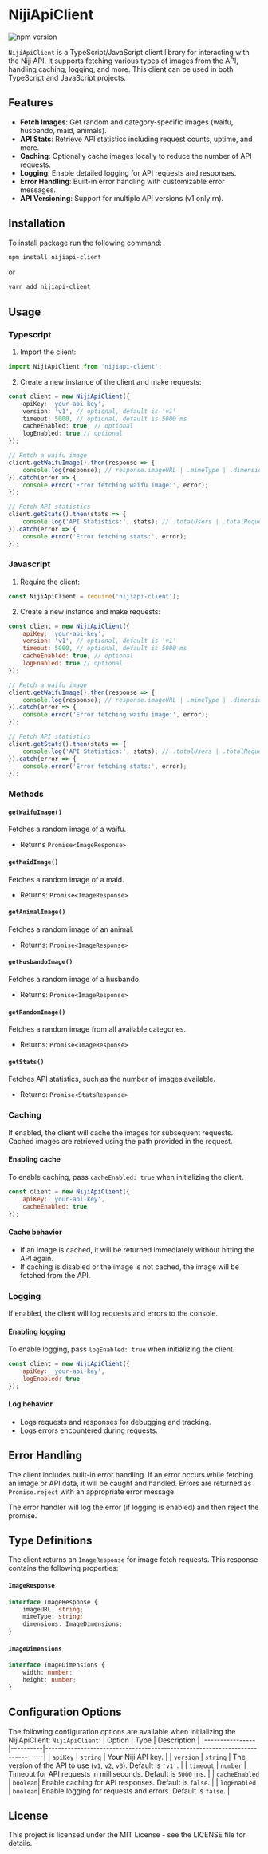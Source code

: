 # NijiApiClient
![npm version](https://img.shields.io/npm/v/nijiapi-client)


`NijiApiClient` is a TypeScript/JavaScript client library for interacting with the Niji API. It supports fetching various types of images from the API, handling caching, logging, and more. This client can be used in both TypeScript and JavaScript projects.

## Features

- **Fetch Images**: Get random and category-specific images (waifu, husbando, maid, animals).
- **API Stats**: Retrieve API statistics including request counts, uptime, and more.
- **Caching**: Optionally cache images locally to reduce the number of API requests.
- **Logging**: Enable detailed logging for API requests and responses.
- **Error Handling**: Built-in error handling with customizable error messages.
- **API Versioning**: Support for multiple API versions (v1 only rn).

## Installation

To install package run the following command:
```bash
npm install nijiapi-client
```
or
```bash
yarn add nijiapi-client
```

## Usage
### Typescript
1. Import the client:
```typescript
import NijiApiClient from 'nijiapi-client';
```
2. Create a new instance of the client and make requests:
```typescript
const client = new NijiApiClient({
    apiKey: 'your-api-key',
    version: 'v1', // optional, default is 'v1'
    timeout: 5000, // optional, default is 5000 ms
    cacheEnabled: true, // optional
    logEnabled: true // optional
});

// Fetch a waifu image
client.getWaifuImage().then(response => {
    console.log(response); // response.imageURL | .mimeType | .dimensions
}).catch(error => {
    console.error('Error fetching waifu image:', error);
});

// Fetch API statistics
client.getStats().then(stats => {
    console.log('API Statistics:', stats); // .totalUsers | .totalRequests | .uptime
}).catch(error => {
    console.error('Error fetching stats:', error);
});
```
### Javascript
1. Require the client:
```javascript
const NijiApiClient = require('nijiapi-client');
```
2. Create a new instance and make requests:
```javascript
const client = new NijiApiClient({
    apiKey: 'your-api-key',
    version: 'v1', // optional, default is 'v1'
    timeout: 5000, // optional, default is 5000 ms
    cacheEnabled: true, // optional
    logEnabled: true // optional
});

// Fetch a waifu image
client.getWaifuImage().then(response => {
    console.log(response); // response.imageURL | .mimeType | .dimensions
}).catch(error => {
    console.error('Error fetching waifu image:', error);
});

// Fetch API statistics
client.getStats().then(stats => {
    console.log('API Statistics:', stats); // .totalUsers | .totalRequests | .uptime
}).catch(error => {
    console.error('Error fetching stats:', error);
});
```
### Methods

#### `getWaifuImage()`
Fetches a random image of a waifu.
- Returns `Promise<ImageResponse>`
#### `getMaidImage()`
Fetches a random image of a maid.
- Returns: `Promise<ImageResponse>`
#### `getAnimalImage()`
Fetches a random image of an animal.
- Returns: `Promise<ImageResponse>`
#### `getHusbandoImage()`
Fetches a random image of a husbando.
- Returns: `Promise<ImageResponse>`
#### `getRandomImage()`
Fetches a random image from all available categories.
- Returns: `Promise<ImageResponse>`
#### `getStats()`
Fetches API statistics, such as the number of images available.
- Returns: `Promise<StatsResponse>`

### Caching
If enabled, the client will cache the images for subsequent requests. Cached images are retrieved using the path provided in the request.
#### **Enabling cache**
To enable caching, pass `cacheEnabled: true` when initializing the client.
```javascript
const client = new NijiApiClient({
    apiKey: 'your-api-key',
    cacheEnabled: true
});
```
#### **Cache behavior**
- If an image is cached, it will be returned immediately without hitting the API again.
- If caching is disabled or the image is not cached, the image will be fetched from the API.

### Logging
If enabled, the client will log requests and errors to the console.
#### **Enabling logging**
To enable logging, pass `logEnabled: true` when initializing the client.
```javascript
const client = new NijiApiClient({
    apiKey: 'your-api-key',
    logEnabled: true
});
```
#### **Log behavior**
- Logs requests and responses for debugging and tracking.
- Logs errors encountered during requests.

## Error Handling
The client includes built-in error handling. If an error occurs while fetching an image or API data, it will be caught and handled. Errors are returned as `Promise.reject` with an appropriate error message.

The error handler will log the error (if logging is enabled) and then reject the promise.

## Type Definitions
The client returns an `ImageResponse` for image fetch requests. This response contains the following properties:

#### `ImageResponse`
```typescript
interface ImageResponse {
    imageURL: string;
    mimeType: string;
    dimensions: ImageDimensions;
}
```
#### `ImageDimensions`
```typescript
interface ImageDimensions {
    width: number;
    height: number;
}
```

## Configuration Options
The following configuration options are available when initializing the NijiApiClient:
`NijiApiClient`:
| Option         | Type     | Description                                                                 |
|----------------|----------|-----------------------------------------------------------------------------|
| `apiKey`       | `string` | Your Niji API key.                                                           |
| `version`      | `string` | The version of the API to use (`v1`, `v2`, `v3`). Default is `'v1'`.          |
| `timeout`      | `number` | Timeout for API requests in milliseconds. Default is `5000` ms.              |
| `cacheEnabled` | `boolean`| Enable caching for API responses. Default is `false`.                        |
| `logEnabled`   | `boolean`| Enable logging for requests and errors. Default is `false`.                  |


## License
This project is licensed under the MIT License - see the LICENSE file for details.
